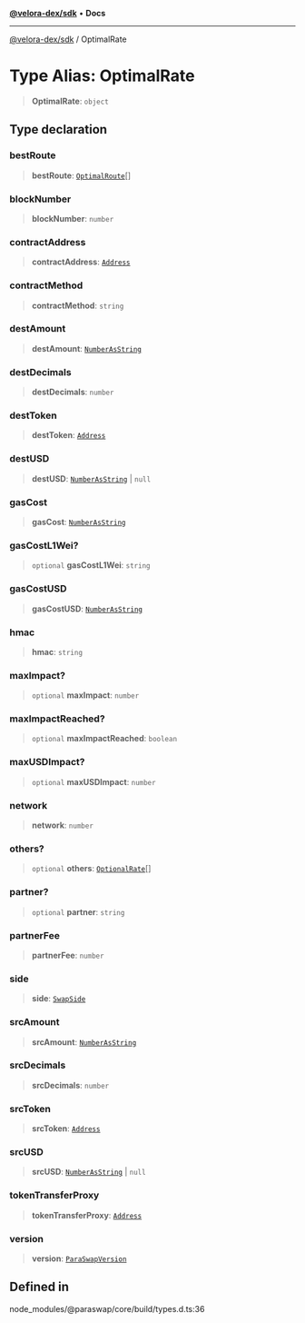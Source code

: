 [**@velora-dex/sdk**](../README.md) • **Docs**

***

[@velora-dex/sdk](../globals.md) / OptimalRate

# Type Alias: OptimalRate

> **OptimalRate**: `object`

## Type declaration

### bestRoute

> **bestRoute**: [`OptimalRoute`](../-internal-/type-aliases/OptimalRoute.md)[]

### blockNumber

> **blockNumber**: `number`

### contractAddress

> **contractAddress**: [`Address`](../-internal-/type-aliases/Address.md)

### contractMethod

> **contractMethod**: `string`

### destAmount

> **destAmount**: [`NumberAsString`](../-internal-/type-aliases/NumberAsString.md)

### destDecimals

> **destDecimals**: `number`

### destToken

> **destToken**: [`Address`](../-internal-/type-aliases/Address.md)

### destUSD

> **destUSD**: [`NumberAsString`](../-internal-/type-aliases/NumberAsString.md) \| `null`

### gasCost

> **gasCost**: [`NumberAsString`](../-internal-/type-aliases/NumberAsString.md)

### gasCostL1Wei?

> `optional` **gasCostL1Wei**: `string`

### gasCostUSD

> **gasCostUSD**: [`NumberAsString`](../-internal-/type-aliases/NumberAsString.md)

### hmac

> **hmac**: `string`

### maxImpact?

> `optional` **maxImpact**: `number`

### maxImpactReached?

> `optional` **maxImpactReached**: `boolean`

### maxUSDImpact?

> `optional` **maxUSDImpact**: `number`

### network

> **network**: `number`

### others?

> `optional` **others**: [`OptionalRate`](OptionalRate.md)[]

### partner?

> `optional` **partner**: `string`

### partnerFee

> **partnerFee**: `number`

### side

> **side**: [`SwapSide`](../enumerations/SwapSide.md)

### srcAmount

> **srcAmount**: [`NumberAsString`](../-internal-/type-aliases/NumberAsString.md)

### srcDecimals

> **srcDecimals**: `number`

### srcToken

> **srcToken**: [`Address`](../-internal-/type-aliases/Address.md)

### srcUSD

> **srcUSD**: [`NumberAsString`](../-internal-/type-aliases/NumberAsString.md) \| `null`

### tokenTransferProxy

> **tokenTransferProxy**: [`Address`](../-internal-/type-aliases/Address.md)

### version

> **version**: [`ParaSwapVersion`](../-internal-/enumerations/ParaSwapVersion.md)

## Defined in

node\_modules/@paraswap/core/build/types.d.ts:36
